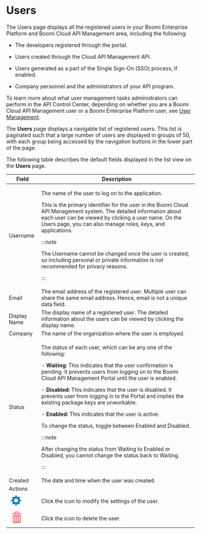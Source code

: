﻿---
sidebar_position: 1
---

# Users

<head>
  <meta name="guidename" content="API Management"/>
  <meta name="context" content="GUID-9f32b5e9-33c1-4ee9-bead-bb9842221d01"/>
</head>

The Users page displays all the registered users in your Boomi Enterprise Platform and Boomi Cloud API Management area, including the following: 

- The developers registered through the portal. 

- Users created through the Cloud API Management API. 

- Users generated as a part of the Single Sign-On (SSO) process, if enabled. 

- Company personnel and the administrators of your API program. 

To learn more about what user management tasks administrators can perform in the API Control Center, depending on whether you are a Boomi Cloud API Management user or a Boomi Enterprise Platform user, see [User Management](../../ManageControls/Users/User_management.md).

The **Users** page displays a navigable list of registered users. This list is paginated such that a large number of users are displayed in groups of 50, with each group being accessed by the navigation buttons in the lower part of the page. 

The following table describes the default fields displayed in the list view on the **Users** page. 

|**Field** |**Description** |
| ------- | -------- |
|Username|<p>The name of the user to log on to the application. </p><p>This is the primary identifier for the user in the Boomi Cloud API Management system. The detailed information about each user can be viewed by clicking a user name. On the Users page, you can also manage roles, keys, and applications. </p><p>:::note</p><p>The Username cannot be changed once the user is created, so including personal or private information is not recommended for privacy reasons.</p><p>::: </p>|
|Email|The email address of the registered user. Multiple user can share the same email address. Hence, email is not a unique data field. |
|Display Name|The display name of a registered user. The detailed information about the users can be viewed by clicking the display name. |
|Company|The name of the organization where the user is employed. |
|Status|<p>The status of each user, which can be any one of the following: </p><p>- **Waiting:** This indicates that the user confirmation is pending. It prevents users from logging on to the Boomi Cloud API Management Portal until the user is enabled. </p><p>- **Disabled:** This indicates that the user is disabled. It prevents user from logging in to the Portal and implies the existing package keys are unworkable. </p><p>- **Enabled:** This indicates that the user is active. </p><p>To change the status, toggle between Enabled and Disabled. </p><p>:::note</p><p>After changing the status from Waiting to Enabled or Disabled, you cannot change the status back to Waiting.</p><p>::: </p>|
|Created|The date and time when the user was created. |
|Actions| |
|![](../../Images/edit.jpg)|Click the icon to modify the settings of the user. |
|![](../../Images/delete.jpg)|Click the icon to delete the user. |


